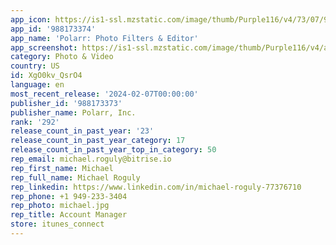 ```yaml
---
app_icon: https://is1-ssl.mzstatic.com/image/thumb/Purple116/v4/73/07/94/7307944e-aa7e-72fa-0ef0-6fe24b045e28/AppIcon-1x_U007emarketing-0-7-0-sRGB-85-220.png/1024x1024bb.png
app_id: '988173374'
app_name: 'Polarr: Photo Filters & Editor'
app_screenshot: https://is1-ssl.mzstatic.com/image/thumb/Purple116/v4/aa/94/f1/aa94f13d-be00-8778-a96f-9edf11b194ec/69785a35-0a98-414d-aa90-2e5512c59d07_lephone1.png/1242x2208bb.png
category: Photo & Video
country: US
id: XgO0kv_QsrO4
language: en
most_recent_release: '2024-02-07T00:00:00'
publisher_id: '988173373'
publisher_name: Polarr, Inc.
rank: '292'
release_count_in_past_year: '23'
release_count_in_past_year_category: 17
release_count_in_past_year_top_in_category: 50
rep_email: michael.roguly@bitrise.io
rep_first_name: Michael
rep_full_name: Michael Roguly
rep_linkedin: https://www.linkedin.com/in/michael-roguly-77376710
rep_phone: +1 949-233-3404
rep_photo: michael.jpg
rep_title: Account Manager
store: itunes_connect
---
```

